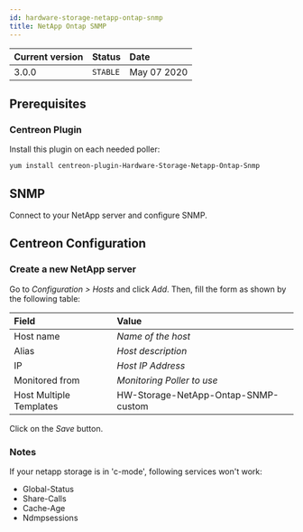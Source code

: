 ```yaml
---
id: hardware-storage-netapp-ontap-snmp
title: NetApp Ontap SNMP
---
```


| Current version  | Status   | Date        |
| :--------------- | :------- | :---------- |
| 3.0.0            | `STABLE` | May 07 2020 |

## Prerequisites

### Centreon Plugin

Install this plugin on each needed poller:

``` shell
yum install centreon-plugin-Hardware-Storage-Netapp-Ontap-Snmp
```

## SNMP

Connect to your NetApp server and configure SNMP.

## Centreon Configuration

### Create a new NetApp server

Go to *Configuration \> Hosts* and click *Add*. Then, fill the form as shown by
the following table:

| Field                                | Value                               |
| :----------------------------------- | :---------------------------------- |
| Host name                            | *Name of the host*                  |
| Alias                                | *Host description*                  |
| IP                                   | *Host IP Address*                   |
| Monitored from                       | *Monitoring Poller to use*          |
| Host Multiple Templates              | HW-Storage-NetApp-Ontap-SNMP-custom |

Click on the *Save* button.

### Notes

If your netapp storage is in 'c-mode', following services won't work:

  - Global-Status
  - Share-Calls
  - Cache-Age
  - Ndmpsessions

